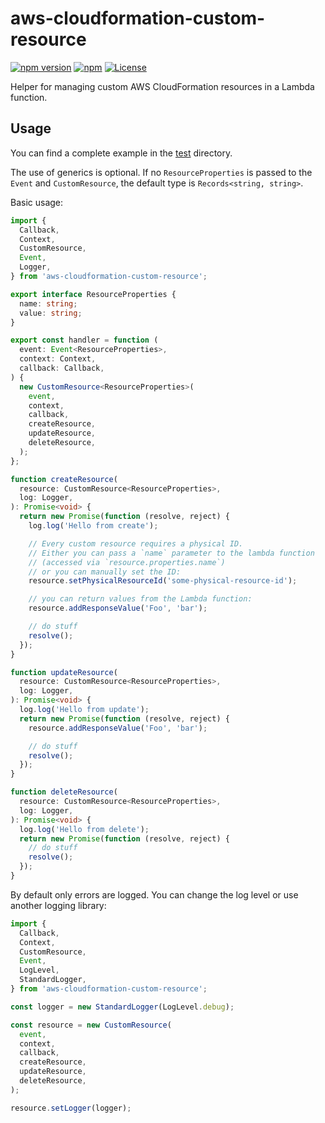 # aws-cloudformation-custom-resource

[![npm version](https://img.shields.io/npm/v/aws-cloudformation-custom-resource)][npm]
[![npm](https://img.shields.io/npm/dt/aws-cloudformation-custom-resource)][npm]
[![License](https://img.shields.io/github/license/udondan/aws-cloudformation-custom-resource)][license]

Helper for managing custom AWS CloudFormation resources in a Lambda function.

## Usage

You can find a complete example in the [test](test) directory.

The use of generics is optional. If no `ResourceProperties` is passed to the `Event` and `CustomResource`, the default type is `Records<string, string>`.

Basic usage:

```typescript
import {
  Callback,
  Context,
  CustomResource,
  Event,
  Logger,
} from 'aws-cloudformation-custom-resource';

export interface ResourceProperties {
  name: string;
  value: string;
}

export const handler = function (
  event: Event<ResourceProperties>,
  context: Context,
  callback: Callback,
) {
  new CustomResource<ResourceProperties>(
    event,
    context,
    callback,
    createResource,
    updateResource,
    deleteResource,
  );
};

function createResource(
  resource: CustomResource<ResourceProperties>,
  log: Logger,
): Promise<void> {
  return new Promise(function (resolve, reject) {
    log.log('Hello from create');

    // Every custom resource requires a physical ID.
    // Either you can pass a `name` parameter to the lambda function
    // (accessed via `resource.properties.name`)
    // or you can manually set the ID:
    resource.setPhysicalResourceId('some-physical-resource-id');

    // you can return values from the Lambda function:
    resource.addResponseValue('Foo', 'bar');

    // do stuff
    resolve();
  });
}

function updateResource(
  resource: CustomResource<ResourceProperties>,
  log: Logger,
): Promise<void> {
  log.log('Hello from update');
  return new Promise(function (resolve, reject) {
    resource.addResponseValue('Foo', 'bar');

    // do stuff
    resolve();
  });
}

function deleteResource(
  resource: CustomResource<ResourceProperties>,
  log: Logger,
): Promise<void> {
  log.log('Hello from delete');
  return new Promise(function (resolve, reject) {
    // do stuff
    resolve();
  });
}
```

By default only errors are logged. You can change the log level or use another logging library:

```typescript
import {
  Callback,
  Context,
  CustomResource,
  Event,
  LogLevel,
  StandardLogger,
} from 'aws-cloudformation-custom-resource';

const logger = new StandardLogger(LogLevel.debug);

const resource = new CustomResource(
  event,
  context,
  callback,
  createResource,
  updateResource,
  deleteResource,
);

resource.setLogger(logger);
```

[npm]: https://www.npmjs.com/package/aws-cloudformation-custom-resource
[license]: https://github.com/udondan/aws-cloudformation-custom-resource/blob/main/LICENSE
